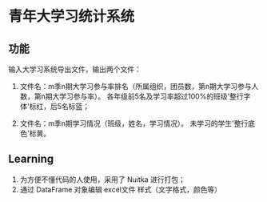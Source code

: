 #  青年大学习统计系统

## 功能

输入大学习系统导出文件，输出两个文件：

1.  文件名：m季n期大学习参与率排名（所属组织，团员数，第n期大学习参与人数，第n期大学习参与率）。 各年级前5名及学习率超过100%的班级'整行字体'标红，后5名标蓝；

2.  文件名：m季n期学习情况（班级，姓名，学习情况）。 未学习的学生'整行底色'标黄。

## Learning

1. 为方便不懂代码的人使用，采用了 Nuitka 进行打包；
2. 通过 DataFrame 对象编辑 excel文件 样式（文字格式，颜色等）